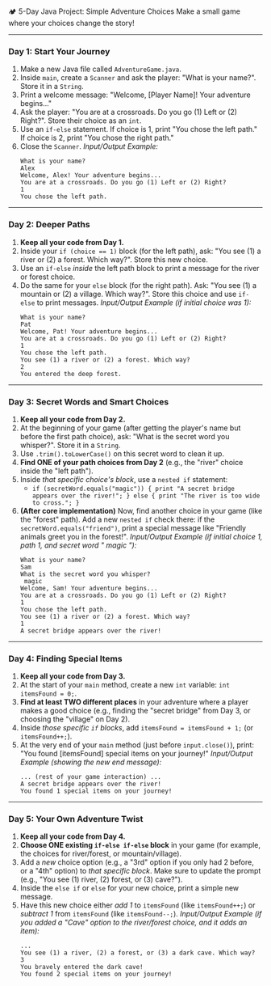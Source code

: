 🏕️ 5-Day Java Project: Simple Adventure Choices
Make a small game where your choices change the story!

---
### Day 1: Start Your Journey
1.  Make a new Java file called `AdventureGame.java`.
2.  Inside `main`, create a `Scanner` and ask the player: "What is your name?". Store it in a `String`.
3.  Print a welcome message: "Welcome, [Player Name]! Your adventure begins..."
4.  Ask the player: "You are at a crossroads. Do you go (1) Left or (2) Right?". Store their choice as an `int`.
5.  Use an `if-else` statement. If choice is 1, print "You chose the left path." If choice is 2, print "You chose the right path."
6.  Close the `Scanner`.
    *Input/Output Example:*
    ```
    What is your name?
    Alex
    Welcome, Alex! Your adventure begins...
    You are at a crossroads. Do you go (1) Left or (2) Right?
    1
    You chose the left path.
    ```
---
### Day 2: Deeper Paths
1.  **Keep all your code from Day 1.**
2.  Inside your `if (choice == 1)` block (for the left path), ask: "You see (1) a river or (2) a forest. Which way?". Store this new choice.
3.  Use an `if-else` *inside* the left path block to print a message for the river or forest choice.
4.  Do the same for your `else` block (for the right path). Ask: "You see (1) a mountain or (2) a village. Which way?". Store this choice and use `if-else` to print messages.
    *Input/Output Example (if initial choice was 1):*
    ```
    What is your name?
    Pat
    Welcome, Pat! Your adventure begins...
    You are at a crossroads. Do you go (1) Left or (2) Right?
    1
    You chose the left path.
    You see (1) a river or (2) a forest. Which way?
    2
    You entered the deep forest.
    ```
---
### Day 3: Secret Words and Smart Choices
1.  **Keep all your code from Day 2.**
2.  At the beginning of your game (after getting the player's name but before the first path choice), ask: "What is the secret word you whisper?". Store it in a `String`.
3.  Use `.trim().toLowerCase()` on this secret word to clean it up.
4.  **Find ONE of your path choices from Day 2** (e.g., the "river" choice inside the "left path").
5.  Inside *that specific choice's block*, use a `nested if` statement:
    *   `if (secretWord.equals("magic")) { print "A secret bridge appears over the river!"; } else { print "The river is too wide to cross."; }`
6.  **(After core implementation)** Now, find another choice in your game (like the "forest" path). Add a new `nested if` check there: if the `secretWord.equals("friend")`, print a special message like "Friendly animals greet you in the forest!".
    *Input/Output Example (if initial choice 1, path 1, and secret word " magic "):*
    ```
    What is your name?
    Sam
    What is the secret word you whisper?
     magic
    Welcome, Sam! Your adventure begins...
    You are at a crossroads. Do you go (1) Left or (2) Right?
    1
    You chose the left path.
    You see (1) a river or (2) a forest. Which way?
    1
    A secret bridge appears over the river!
    ```
---
### Day 4: Finding Special Items
1.  **Keep all your code from Day 3.**
2.  At the start of your `main` method, create a new `int` variable: `int itemsFound = 0;`.
3.  **Find at least TWO different places** in your adventure where a player makes a good choice (e.g., finding the "secret bridge" from Day 3, or choosing the "village" on Day 2).
4.  Inside *those specific `if` blocks*, add `itemsFound = itemsFound + 1;` (or `itemsFound++;`).
5.  At the very end of your `main` method (just before `input.close()`), print: "You found [itemsFound] special items on your journey!"
    *Input/Output Example (showing the new end message):*
    ```
    ... (rest of your game interaction) ...
    A secret bridge appears over the river!
    You found 1 special items on your journey!
    ```
---
### Day 5: Your Own Adventure Twist
1.  **Keep all your code from Day 4.**
2.  **Choose ONE existing `if-else if-else` block** in your game (for example, the choices for river/forest, or mountain/village).
3.  Add a *new* choice option (e.g., a "3rd" option if you only had 2 before, or a "4th" option) to *that specific block*. Make sure to update the prompt (e.g., "You see (1) river, (2) forest, or (3) cave?").
4.  Inside the `else if` or `else` for your new choice, print a simple new message.
5.  Have this new choice either *add 1* to `itemsFound` (like `itemsFound++;`) or *subtract 1* from `itemsFound` (like `itemsFound--;`).
    *Input/Output Example (if you added a "Cave" option to the river/forest choice, and it adds an item):*
    ```
    ...
    You see (1) a river, (2) a forest, or (3) a dark cave. Which way?
    3
    You bravely entered the dark cave!
    You found 2 special items on your journey!
    ```
